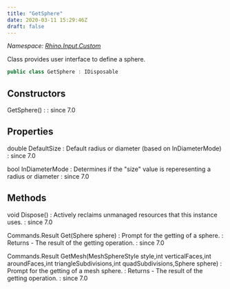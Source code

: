 ```yaml
---
title: "GetSphere"
date: 2020-03-11 15:29:46Z
draft: false
---
```


*Namespace: [Rhino.Input.Custom](../)*

Class provides user interface to define a sphere.
```cs
public class GetSphere : IDisposable
```
## Constructors

GetSphere()
: 
: since 7.0
## Properties

double DefaultSize
: Default radius or diameter (based on InDiameterMode)
: since 7.0

bool InDiameterMode
: Determines if the "size" value is reperesenting a radius or diameter
: since 7.0
## Methods

void Dispose()
: Actively reclaims unmanaged resources that this instance uses.
: since 7.0

Commands.Result Get(Sphere sphere)
: Prompt for the getting of a sphere.
: Returns - The result of the getting operation.
: since 7.0

Commands.Result GetMesh(MeshSphereStyle style,int verticalFaces,int aroundFaces,int triangleSubdivisions,int quadSubdivisions,Sphere sphere)
: Prompt for the getting of a mesh sphere.
: Returns - The result of the getting operation.
: since 7.0
